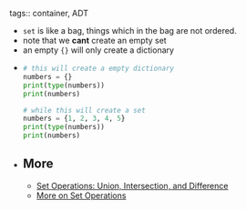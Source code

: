 tags:: container, ADT

- `set` is like a bag, things which in the bag are not ordered.
- note that we **cant** create an empty set
- an empty `{}` will only create a dictionary
- ```python
  # this will create a empty dictionary
  numbers = {}
  print(type(numbers))
  print(numbers)
  
  # while this will create a set
  numbers = {1, 2, 3, 4, 5}
  print(type(numbers))
  print(numbers)
  ```
- ## More
	- [Set Operations: Union, Intersection, and Difference](https://learnpython.com/blog/python-set-operations/)
	- [More on Set Operations](https://www.programiz.com/python-programming/set)